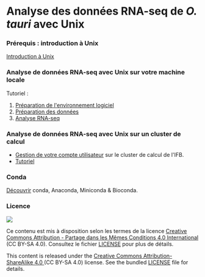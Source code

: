 # Analyse des données RNA-seq de *O. tauri* avec Unix

### Prérequis : introduction à Unix

[Introduction à Unix](https://omics-school.github.io/unix-tutorial/)

### Analyse de données RNA-seq avec Unix sur votre machine locale

Tutoriel :

1. [Préparation de l'environnement logiciel](1_preparation_env_logiciel.md)
1. [Préparation des données](2_preparation_donnees.md)
1. [Analyse RNA-seq](3_analyse_RNA-seq.md)


### Analyse de données RNA-seq avec Unix sur un cluster de calcul

- [Gestion de votre compte utilisateur](compte_cluster.md) sur le cluster de calcul de l'IFB.
- [Tutoriel](cluster_IFB.md)


### Conda

[Découvrir](conda.md) conda, Anaconda, Miniconda & Bioconda.


### Licence

![](img/CC-BY-SA.png)

Ce contenu est mis à disposition selon les termes de la licence [Creative Commons Attribution - Partage dans les Mêmes Conditions 4.0 International](https://creativecommons.org/licenses/by-sa/4.0/deed.fr) (CC BY-SA 4.0). Consultez le fichier [LICENSE](LICENSE) pour plus de détails.

This content is released under the [Creative Commons Attribution-ShareAlike 4.0 ](https://creativecommons.org/licenses/by-sa/4.0/deed.en) (CC BY-SA 4.0) license. See the bundled [LICENSE](LICENSE) file for details.


